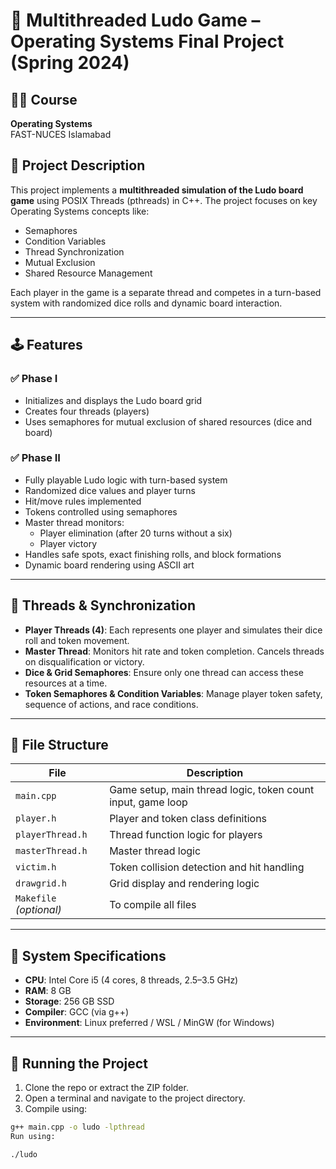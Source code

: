 # 🎲 Multithreaded Ludo Game – Operating Systems Final Project (Spring 2024)

## 👨‍💻 Course
**Operating Systems**  
FAST-NUCES Islamabad 

## 📌 Project Description

This project implements a **multithreaded simulation of the Ludo board game** using POSIX Threads (pthreads) in C++. The project focuses on key Operating Systems concepts like:

- Semaphores
- Condition Variables
- Thread Synchronization
- Mutual Exclusion
- Shared Resource Management

Each player in the game is a separate thread and competes in a turn-based system with randomized dice rolls and dynamic board interaction.

---

## 🕹️ Features

### ✅ Phase I
- Initializes and displays the Ludo board grid
- Creates four threads (players)
- Uses semaphores for mutual exclusion of shared resources (dice and board)

### ✅ Phase II
- Fully playable Ludo logic with turn-based system
- Randomized dice values and player turns
- Hit/move rules implemented
- Tokens controlled using semaphores
- Master thread monitors:
  - Player elimination (after 20 turns without a six)
  - Player victory
- Handles safe spots, exact finishing rolls, and block formations
- Dynamic board rendering using ASCII art

---

## 🧵 Threads & Synchronization

- **Player Threads (4)**: Each represents one player and simulates their dice roll and token movement.
- **Master Thread**: Monitors hit rate and token completion. Cancels threads on disqualification or victory.
- **Dice & Grid Semaphores**: Ensure only one thread can access these resources at a time.
- **Token Semaphores & Condition Variables**: Manage player token safety, sequence of actions, and race conditions.

---

## 📁 File Structure

| File                  | Description |
|-----------------------|-------------|
| `main.cpp`            | Game setup, main thread logic, token count input, game loop |
| `player.h`            | Player and token class definitions |
| `playerThread.h`      | Thread function logic for players |
| `masterThread.h`      | Master thread logic |
| `victim.h`            | Token collision detection and hit handling |
| `drawgrid.h`          | Grid display and rendering logic |
| `Makefile` *(optional)* | To compile all files |

---

## 🔧 System Specifications

- **CPU**: Intel Core i5 (4 cores, 8 threads, 2.5–3.5 GHz)
- **RAM**: 8 GB
- **Storage**: 256 GB SSD
- **Compiler**: GCC (via g++)
- **Environment**: Linux preferred / WSL / MinGW (for Windows)

---

## 🚀 Running the Project

1. Clone the repo or extract the ZIP folder.
2. Open a terminal and navigate to the project directory.
3. Compile using:

```bash
g++ main.cpp -o ludo -lpthread
Run using:

./ludo
